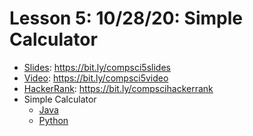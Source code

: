 # Lesson 5: 10/28/20: Simple Calculator
* [Slides](https://bit.ly/compsci4slides): https://bit.ly/compsci5slides  
* [Video](https://bit.ly/compsci4video):  https://bit.ly/compsci5video
* [HackerRank](https://bit.ly/compscihackerrank): https://bit.ly/compscihackerrank
* Simple Calculator
    * [Java](https://github.com/whscompsciclub/Lessons/blob/main/(5)-10.28%20(Simple%20Calculator)/Simple%20Calculator/simpleCalculator.java)
    * [Python](https://github.com/whscompsciclub/Lessons/blob/main/)